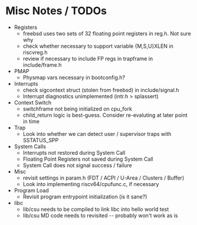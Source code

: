 # Misc Notes / TODOs
* Registers
    * freebsd uses two sets of 32 floating point registers in reg.h. Not sure why
    * check whether necessary to support variable {M,S,U}XLEN in riscvreg.h
    * review if necessary to include FP regs in trapframe in include/frame.h
* PMAP
    * Physmap vars necessary in bootconfig.h?
* Interrupts
    * check sigcontext struct (stolen from freebsd) in include/signal.h
    * Interrupt diagnostics unimplemented (intr.h > splassert)
* Context Switch
    * switchframe not being initialized on cpu\_fork
    * child\_return logic is best-guess. Consider re-evaluting at later point in time
* Trap
    * Look into whether we can detect user / supervisor traps with SSTATUS\_SPP
* System Calls
    * Interrupts not restored during System Call
    * Floating Point Registers not saved during System Call
    * System Call does not signal success / failure
* Misc
    * revisit settings in param.h (FDT / ACPI / U-Area / Clusters / Buffer)
    * Look into implementing riscv64/cpufunc.c, if necessary
* Program Load
    * Revisit program entrypoint initialization (is it sane?)
* libc
    * lib/csu needs to be compiled to link libc into hello world test
    * lib/csu MD code needs to revisited -- probably won't work as is
